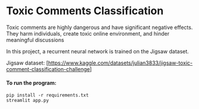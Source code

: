 # Toxic Comments Classification

Toxic comments are highly dangerous and have significant negative effects.
They harm individuals, create toxic online environment, and hinder meaningful discussions

In this project, a recurrent neural network is trained on the Jigsaw dataset.

Jigsaw dataset: [https://www.kaggle.com/datasets/julian3833/jigsaw-toxic-comment-classification-challenge]

#### To run the program:
```
pip install -r requirements.txt
streamlit app.py
```
